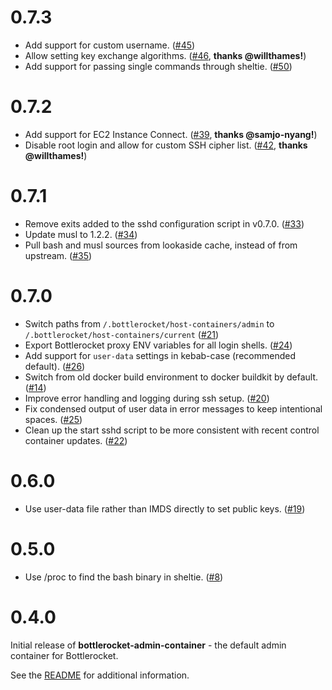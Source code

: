 # 0.7.3

* Add support for custom username. ([#45])
* Allow setting key exchange algorithms. ([#46], **thanks  @willthames!**)
* Add support for passing single commands through sheltie. ([#50])

[#45]: https://github.com/bottlerocket-os/bottlerocket-admin-container/pull/45
[#46]: https://github.com/bottlerocket-os/bottlerocket-admin-container/pull/46
[#50]: https://github.com/bottlerocket-os/bottlerocket-admin-container/pull/50

# 0.7.2

* Add support for EC2 Instance Connect. ([#39], **thanks @samjo-nyang!**)
* Disable root login and allow for custom SSH cipher list. ([#42], **thanks  @willthames!**)

[#39]: https://github.com/bottlerocket-os/bottlerocket-admin-container/pull/39
[#42]: https://github.com/bottlerocket-os/bottlerocket-admin-container/pull/42

# 0.7.1

* Remove exits added to the sshd configuration script in v0.7.0. ([#33])
* Update musl to 1.2.2. ([#34])
* Pull bash and musl sources from lookaside cache, instead of from upstream. ([#35])

[#33]: https://github.com/bottlerocket-os/bottlerocket-admin-container/pull/33
[#34]: https://github.com/bottlerocket-os/bottlerocket-admin-container/pull/34
[#35]: https://github.com/bottlerocket-os/bottlerocket-admin-container/pull/35

# 0.7.0

* Switch paths from `/.bottlerocket/host-containers/admin` to `/.bottlerocket/host-containers/current` ([#21])
* Export Bottlerocket proxy ENV variables for all login shells. ([#24])
* Add support for `user-data` settings in kebab-case (recommended default). ([#26])
* Switch from old docker build environment to docker buildkit by default. ([#14])
* Improve error handling and logging during ssh setup. ([#20])
* Fix condensed output of user data in error messages to keep intentional spaces. ([#25])
* Clean up the start sshd script to be more consistent with recent control container updates. ([#22])

[#14]: https://github.com/bottlerocket-os/bottlerocket-admin-container/pull/14
[#20]: https://github.com/bottlerocket-os/bottlerocket-admin-container/pull/20
[#21]: https://github.com/bottlerocket-os/bottlerocket-admin-container/pull/21
[#22]: https://github.com/bottlerocket-os/bottlerocket-admin-container/pull/22
[#24]: https://github.com/bottlerocket-os/bottlerocket-admin-container/pull/24
[#25]: https://github.com/bottlerocket-os/bottlerocket-admin-container/pull/25
[#26]: https://github.com/bottlerocket-os/bottlerocket-admin-container/pull/26

# 0.6.0

* Use user-data file rather than IMDS directly to set public keys. ([#19])

[#19]: https://github.com/bottlerocket-os/bottlerocket-admin-container/pull/19

# 0.5.0

* Use /proc to find the bash binary in sheltie. ([#8])

[#8]: https://github.com/bottlerocket-os/bottlerocket-admin-container/pull/8

# 0.4.0

Initial release of **bottlerocket-admin-container** - the default admin container for Bottlerocket.

See the [README](README.md) for additional information.
